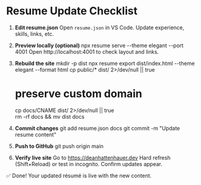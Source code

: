 # Resume Update Checklist

1. **Edit resume.json**
   Open `resume.json` in VS Code.
   Update experience, skills, links, etc.

2. **Preview locally (optional)**
   npx resume serve --theme elegant --port 4001
   Open http://localhost:4001 to check layout and links.

3. **Rebuild the site**
   mkdir -p dist
   npx resume export dist/index.html --theme elegant --format html
   cp public/\* dist/ 2>/dev/null || true

   # preserve custom domain

   cp docs/CNAME dist/ 2>/dev/null || true  
   rm -rf docs && mv dist docs

4. **Commit changes**
   git add resume.json docs
   git commit -m "Update resume content"

5. **Push to GitHub**
   git push origin main
6. **Verify live site**
   Go to https://deanhattenhauer.dev
   Hard refresh (Shift+Reload) or test in incognito.
   Confirm updates appear.

✅ Done! Your updated résumé is live with the new content.
